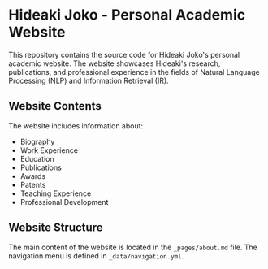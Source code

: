 # Hideaki Joko - Personal Academic Website

This repository contains the source code for Hideaki Joko's personal academic website. The website showcases Hideaki's research, publications, and professional experience in the fields of Natural Language Processing (NLP) and Information Retrieval (IR).

## Website Contents

The website includes information about:

- Biography
- Work Experience
- Education
- Publications
- Awards
- Patents
- Teaching Experience
- Professional Development

## Website Structure

The main content of the website is located in the `_pages/about.md` file. The navigation menu is defined in `_data/navigation.yml`.
